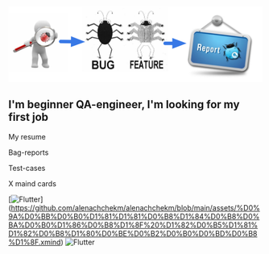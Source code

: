 ![Header](https://github.com/alenachchekm/alenachchekm/blob/main/assets/74.png)

## I'm beginner QA-engineer, I'm looking for my first job

My resume

Bag-reports

Test-cases

X maind cards

[![Flutter](https://img.shields.io/badge/-Виды_тестирования-090909?style=for-the-badge&logo=appveyor&logoColor=F88C00)] (https://github.com/alenachchekm/alenachchekm/blob/main/assets/%D0%9A%D0%BB%D0%B0%D1%81%D1%81%D0%B8%D1%84%D0%B8%D0%BA%D0%B0%D1%86%D0%B8%D1%8F%20%D1%82%D0%B5%D1%81%D1%82%D0%B8%D1%80%D0%BE%D0%B2%D0%B0%D0%BD%D0%B8%D1%8F.xmind)
![Flutter](https://img.shields.io/badge/-Жизненный_цикл_ПО-090909?style=for-the-badge&logo=appveyor&logoColor=F88C00)
